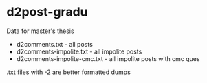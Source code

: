 # d2post-gradu
Data for master's thesis

* d2comments.txt - all posts
* d2comments-impolite.txt - all impolite posts
* d2comments-impolite-cmc.txt - all impolite posts with cmc ques

.txt files with -2 are better formatted dumps
